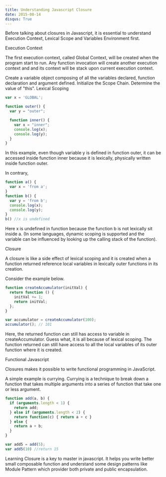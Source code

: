 ```yaml
---
title: Understanding Javascript Closure
date: 2015-08-14
disqus: True
---
```


Before talking about closures in Javascript, it is essential to understand Execution Context, Lexical Scope and Variables Environment first.

Execution Context

The first execution context, called Global Context, will be created when the program start to run. Any function invocation will create another execution context and and its context will be stack upon current execution context.

Create a variable object composing of all the variables declared, function declaration and argument defined.
Initialize the Scope Chain.
Determine the value of "this".
Lexical Scoping

```js
var x = 'GLOBAL';

function outer() {
  var y = "outer";    

  function inner() {
    var x = "inner";
    console.log(x);
    console.log(y);
  }
}
```
In this example, even though variable y is defined in function outer, it can be accessed inside function inner because it is lexically, physically written inside function outer.

In contrary,
```js
function a() {
  var x = 'from a';
}
function b() {
  var y = 'from b';
  console.log(x);
  console.log(y);
}
b() //x is undefined
```
Here x is undefined in function because the function b is not lexically sit inside a. (In some languages, dynamic scoping is supported and the variable can be influenced by looking up the calling stack of the function).

Closure

A closure is like a side effect of lexical scoping and it is created when a function returned reference local variables in lexically outer functions in its creation.

Consider the example below.

```js
function createAccumulator(initVal) {
  return function () {
    initVal += 1;
    return initVal;
  };
}

var accumulator = createAccumulator(100);
accumulator(); // 101
```
Here, the returned function can still has access to variable in createAccumulator. Guess what, it is all because of lexical scoping. The function returned can still have access to all the local variables of its outer function where it is created.

Functional Javascript

Closures makes it possible to write functional programming in JavaScript.

A simple example is currying. Currying is a technique to break down a function that takes multiple arguments into a series of function that take one or less argument.

```js
function add(a, b) {
  if (arguments.length < 1) {
    return add;
  } else if (arguments.length < 2) {
    return function(c) { return a + c }
  } else {
    return a + b;
  }
}

var add5 = add(5);
var add5(10) //return 15
```
Learning Closure is a key to master in javascript. It helps you write better small composable function and understand some design patterns like Module Pattern which provider both private and public encapsulation.

